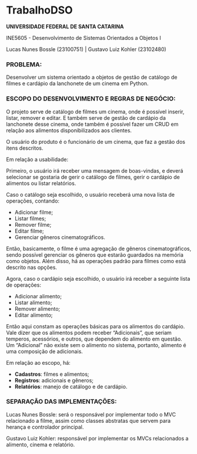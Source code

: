 # TrabalhoDSO
**UNIVERSIDADE FEDERAL DE SANTA CATARINA**

INE5605 - Desenvolvimento de Sistemas Orientados a Objetos I

Lucas Nunes Bossle (23100751) | 
Gustavo Luiz Kohler (23102480)

### PROBLEMA:

Desenvolver um sistema orientado a objetos de gestão de catálogo de filmes e cardápio da lanchonete de um cinema em Python.

### ESCOPO DO DESENVOLVIMENTO E REGRAS DE NEGÓCIO:

O projeto serve de catálogo de filmes um cinema, onde é possível inserir, listar, remover e editar. E também serve de gestão de cardápio da lanchonete desse cinema, onde também é possível fazer um CRUD em relação aos alimentos disponibilizados aos clientes.

O usuário do produto é o funcionário de um cinema, que faz a gestão dos itens descritos.

Em relação a usabilidade:

Primeiro, o usuário irá receber uma mensagem de boas-vindas, e deverá selecionar se gostaria de gerir o catálogo de filmes, gerir o cardápio de alimentos ou listar relatórios.

Caso o catálogo seja escolhido, o usuário receberá uma nova lista de operações, contando:
- Adicionar filme;
- Listar filmes;
- Remover filme;
- Editar filme;
- Gerenciar gêneros cinematográficos.

Então, basicamente, o filme é uma agregação de gêneros cinematográficos, sendo possível gerenciar os gêneros que estarão guardados na memória como objetos. Além disso, há as operações padrão para filmes como está descrito nas opções.

Agora, caso o cardápio seja escolhido, o usuário irá receber a seguinte lista de operações:
- Adicionar alimento;
- Listar alimento;
- Remover alimento;
- Editar alimento;

Então aqui constam as operações básicas para os alimentos do cardápio. Vale dizer que os alimentos podem receber “Adicionais”, que seriam temperos, acessórios, e outros, que dependem do alimento em questão. Um “Adicional” não existe sem o alimento no sistema, portanto, alimento é uma composição de adicionais.

Em relação ao escopo, há:
- **Cadastros**: filmes e alimentos;
- **Registros**: adicionais e gêneros;
- **Relatórios**: manejo de catálogo e de cardápio.

### SEPARAÇÃO DAS  IMPLEMENTAÇÕES:

Lucas Nunes Bossle: será o responsável por implementar todo o MVC relacionado a filme, assim como classes abstratas que servem para herança e controlador principal.

Gustavo Luiz Kohler: responsável por implementar os MVCs relacionados a alimento, cinema e relatório.

